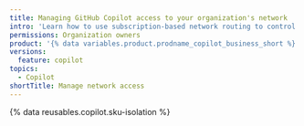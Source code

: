 ```yaml
---
title: Managing GitHub Copilot access to your organization's network
intro: 'Learn how to use subscription-based network routing to control {% data variables.product.prodname_copilot_short %} access to your network.'
permissions: Organization owners
product: '{% data variables.product.prodname_copilot_business_short %}'
versions:
  feature: copilot
topics:
  - Copilot
shortTitle: Manage network access
---
```


{% data reusables.copilot.sku-isolation %}
